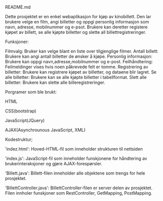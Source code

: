 README.md


Dette prosjektet er en enkel webaplikasjon for kjøp av kinobillett.
Den lar brukere velge en film, angi billetter og oppgi personlig informasjon som navn, adresse, mobilnummer og e-psot.
Brukere kan deretter registere kjøpet av billett, se alle kjøpte billetter og slette all billettregistreringer.

Funksjoner:

Filmvalg: Bruker kan velge blant en liste over tilgjenglige filmer.
Antall billett: Brukere kan angi antall billetter de ønsker å kjøpe.
Personlig informasjon: Brukere kan oppgi navn,adresse,mobilnummer og e-post.
Feilhåndtering: Feilmeldinger vises hvis noen påkrevede felt er tomme.
Registrering av billetter: Brukere kan registrere kjøpet av billetter, og dataene blir lagret.
Se alle billetter: Brukere kan se alle kjøpte billetter i tabellformat.
Slett alle billetter: Brukere kan slette alle billeregistreringer.

Porgramer som ble brukt:


HTML

CSS(bootstrap)

JavaScript(JQuery)

AJAX(Asynchrounous JavaScript, XML)


Kodestruktur;

'indez.html': Hoved-HTML-fil som inneholder strukturen til nettsiden

'index.js': JavaScript-fil som inneholder funskjonene for håndtering av brukerinteraksjoner og gjøre AJAX-forespørsler.

'Billett.java': Billett-filen inneholder alle objektene som trengs for hele prosjektet.

'BillettController.java': BillettController-filen er server delen av prosjektet. Filen innholer funskjoner som RestController,
GetMapping, PostMapping.

